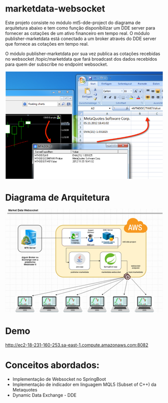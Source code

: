 # marketdata-websocket
Este projeto consiste no módulo mt5-dde-project do diagrama de arquitetura abaixo e tem como função disponibilizar um DDE server para fornecer as cotações de um ativo financeiro em tempo real.
O módulo publisher-marketdata está conectado a um broker através do DDE server que fornece as cotações em tempo real. 

O módulo publisher-marketdata por sua vez publica as cotações recebidas no websocket /topic/marketdata que fará broadcast dos dados recebidos para quem der subscribe no endpoint websocket.

![Alt text](dde.png?raw=true "Funcionamento DDE")

# Diagrama de Arquitetura
<a href="http://ec2-18-231-160-253.sa-east-1.compute.amazonaws.com:8082/" target="_blank">![Alt text](MarketdataWebsocket.png?raw=true "Ir para Aplicação")</a>

# Demo
<a href="http://ec2-18-231-160-253.sa-east-1.compute.amazonaws.com:8082/" target="_blank">http://ec2-18-231-160-253.sa-east-1.compute.amazonaws.com:8082</a>


# Conceitos abordados:<br/>

<ul>
  <li>Implementação de Websocket no SpringBoot</li>
  <li>Implementação de indicador em linguagem MQL5 (Subset of C++) da Metaquotes</li>
  <li>Dynamic Data Exchange - DDE</li>
</ul>
<br/>

